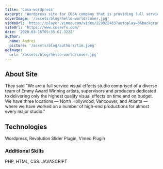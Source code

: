 ```yaml
---
title: 'Cosa-wordpress'
excerpt: 'Wordpress site for COSA company that is providing full service visual effects studio comprised of a diverse team of Emmy Award Winning artists'
coverImage: '/assets/blog/hello-world/cover.jpg'
videoUrl: 'https://player.vimeo.com/video/229022483?autoplay=0&background=0&title=0&byline=0&portrait=0&player_id=iframe50439'
siteUrl: 'https://www.cosavfx.com/'
date: '2020-03-16T05:35:07.322Z'
author:
  name: Andrei
  picture: '/assets/blog/authors/tim.jpeg'
ogImage:
  url: '/assets/blog/hello-world/cover.jpg'
---
```


## About Site
They said
"We are a full service visual effects studio comprised of a diverse team of Emmy Award Winning artists, supervisors and producers dedicated to delivering only the highest quality visual effects on time and on budget. We have three locations — North Hollywood, Vancouver, and Atlanta — where we have worked on a number of high-end productions for almost every major studio."

## Technologies
Wordpress, Revolution Slider Plugin, Vimeo Plugin  

### Additional Skills
PHP, HTML, CSS. JAVASCRIPT
